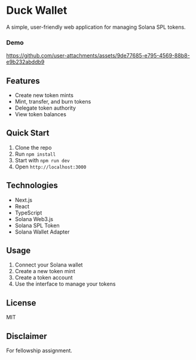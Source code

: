 # Duck Wallet

A simple, user-friendly web application for managing Solana SPL tokens.

### Demo

https://github.com/user-attachments/assets/9de77685-e795-4569-88b8-e9b232abddb9

## Features

- Create new token mints
- Mint, transfer, and burn tokens
- Delegate token authority
- View token balances

## Quick Start

1. Clone the repo
2. Run `npm install`
3. Start with `npm run dev`
4. Open `http://localhost:3000`

## Technologies

- Next.js
- React
- TypeScript
- Solana Web3.js
- Solana SPL Token
- Solana Wallet Adapter

## Usage

1. Connect your Solana wallet
2. Create a new token mint
3. Create a token account
4. Use the interface to manage your tokens

## License

MIT

## Disclaimer

For fellowship assignment.
